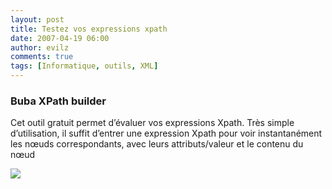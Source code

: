 ```yaml
---
layout: post
title: Testez vos expressions xpath
date: 2007-04-19 06:00
author: evilz
comments: true
tags: [Informatique, outils, XML]
---
```

### Buba XPath builder

Cet outil gratuit permet d&rsquo;&eacute;valuer vos expressions Xpath. 					Tr&egrave;s simple d&rsquo;utilisation, il suffit d&rsquo;entrer une expression Xpath pour voir instantan&eacute;ment les n&oelig;uds correspondants, avec leurs attributs/valeur et le contenu du n&oelig;ud

 ![](https://c4.staticflickr.com/4/3946/15555314902_74395223f6_b.jpg)
